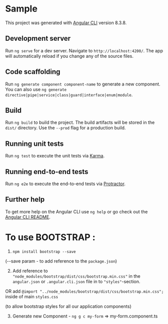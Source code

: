 # Sample

This project was generated with [Angular CLI](https://github.com/angular/angular-cli) version 8.3.8.

## Development server

Run `ng serve` for a dev server. Navigate to `http://localhost:4200/`. The app will automatically reload if you change any of the source files.

## Code scaffolding

Run `ng generate component component-name` to generate a new component. You can also use `ng generate directive|pipe|service|class|guard|interface|enum|module`.

## Build

Run `ng build` to build the project. The build artifacts will be stored in the `dist/` directory. Use the `--prod` flag for a production build.

## Running unit tests

Run `ng test` to execute the unit tests via [Karma](https://karma-runner.github.io).

## Running end-to-end tests

Run `ng e2e` to execute the end-to-end tests via [Protractor](http://www.protractortest.org/).

## Further help

To get more help on the Angular CLI use `ng help` or go check out the [Angular CLI README](https://github.com/angular/angular-cli/blob/master/README.md).

# To use BOOTSTRAP :

1. `npm install bootstrap --save`

(--save param - to add reference to the `package.json`)

2. Add reference to `"node_modules/bootstrap/dist/css/bootstrap.min.css"` in the `angular.json` or `.angular.cli.json` file in to `"styles"`-section.

OR add `@import "../node_modules/bootstrap/dist/css/bootstrap.min.css";` inside of main `styles.css`

(to allow bootstrap styles for all our application components)

3. Generate new Component - `ng g c my-form` => my-form.component.ts


